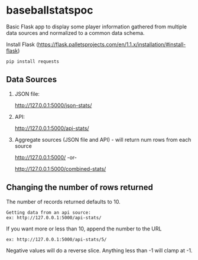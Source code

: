 # baseballstatspoc
Basic Flask app to display some player information gathered from multiple data sources and normalized to a common data schema.

Install Flask (https://flask.palletsprojects.com/en/1.1.x/installation/#install-flask)

`pip install requests`

## Data Sources
1. JSON file:

    http://127.0.0.1:5000/json-stats/

2. API:

    http://127.0.0.1:5000/api-stats/

3. Aggregate sources (JSON file and API) - will return num rows from each source
   
   http://127.0.0.1:5000/ -or-
   
   http://127.0.0.1:5000/combined-stats/

## Changing the number of rows returned
The number of records returned defaults to 10.
    
    Getting data from an api source:
    ex: http://127.0.0.1:5000/api-stats/

If you want more or less than 10, append the number to the URL
    
    ex: http://127.0.0.1:5000/api-stats/5/
    
Negative values will do a reverse slice. Anything less than -1 will clamp at -1.
